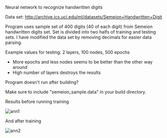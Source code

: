 Neural network to recognize handwritten digits

Data set: http://archive.ics.uci.edu/ml/datasets/Semeion+Handwritten+Digit

Program uses sample set of 400 digits (40 of each digit) from Semeion handwritten digits set. Set is divided into two halfs of training and testing sets. I have modified the data set by removing decimals for easier data parsing.

Example values for testing: 2 layers, 100 nodes, 500 epochs

* More epochs and less nodes seems to be better than the other way around
* High number of layers destroys the results

Program doesn't run after building?

Make sure to include "semeion_sample.data" in your build directory.

Results before running training

![ann1](https://user-images.githubusercontent.com/28627738/73890567-f3b29b00-487a-11ea-9a47-6adf38680ea3.png)

And after training

![ann2](https://user-images.githubusercontent.com/28627738/73890677-307e9200-487b-11ea-98d7-2eb7eea04e8d.png)

